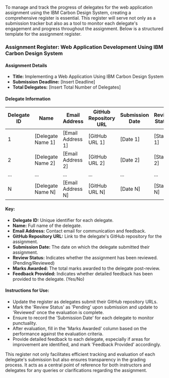 To manage and track the progress of delegates for the web application assignment using the IBM Carbon Design System, creating a comprehensive register is essential. This register will serve not only as a submission tracker but also as a tool to monitor each delegate's engagement and progress throughout the assignment. Below is a structured template for the assignment register.

### Assignment Register: Web Application Development Using IBM Carbon Design System

#### Assignment Details
- **Title:** Implementing a Web Application Using IBM Carbon Design System
- **Submission Deadline:** [Insert Deadline]
- **Total Delegates:** [Insert Total Number of Delegates]

#### Delegate Information
| Delegate ID | Name               | Email Address          | GitHub Repository URL                          | Submission Date | Review Status | Marks Awarded | Feedback Provided |
|-------------|--------------------|------------------------|------------------------------------------------|-----------------|---------------|---------------|-------------------|
| 1           | [Delegate Name 1]  | [Email Address 1]      | [GitHub URL 1]                                 | [Date 1]        | [Status 1]    | [Marks 1]     | [Yes/No]          |
| 2           | [Delegate Name 2]  | [Email Address 2]      | [GitHub URL 2]                                 | [Date 2]        | [Status 2]    | [Marks 2]     | [Yes/No]          |
| ...         | ...                | ...                    | ...                                            | ...             | ...           | ...           | ...               |
| N           | [Delegate Name N]  | [Email Address N]      | [GitHub URL N]                                 | [Date N]        | [Status N]    | [Marks N]     | [Yes/No]          |

#### Key:
- **Delegate ID:** Unique identifier for each delegate.
- **Name:** Full name of the delegate.
- **Email Address:** Contact email for communication and feedback.
- **GitHub Repository URL:** Link to the delegate's GitHub repository for the assignment.
- **Submission Date:** The date on which the delegate submitted their assignment.
- **Review Status:** Indicates whether the assignment has been reviewed. (Pending/Reviewed)
- **Marks Awarded:** The total marks awarded to the delegate post-review.
- **Feedback Provided:** Indicates whether detailed feedback has been provided to the delegate. (Yes/No)

#### Instructions for Use:
- Update the register as delegates submit their GitHub repository URLs.
- Mark the 'Review Status' as 'Pending' upon submission and update to 'Reviewed' once the evaluation is complete.
- Ensure to record the 'Submission Date' for each delegate to monitor punctuality.
- After evaluation, fill in the 'Marks Awarded' column based on the performance against the evaluation criteria.
- Provide detailed feedback to each delegate, especially if areas for improvement are identified, and mark 'Feedback Provided' accordingly.

This register not only facilitates efficient tracking and evaluation of each delegate's submission but also ensures transparency in the grading process. It acts as a central point of reference for both instructors and delegates for any queries or clarifications regarding the assignment.
